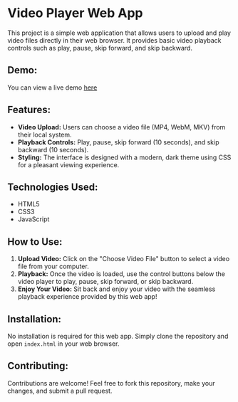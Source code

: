 # Video Player Web App

This project is a simple web application that allows users to upload and play video files directly in their web browser. It provides basic video playback controls such as play, pause, skip forward, and skip backward.

## Demo:

You can view a live demo [here](https://konprtk.me/videoPlayerWebApp/)

## Features:

- **Video Upload:** Users can choose a video file (MP4, WebM, MKV) from their local system.
- **Playback Controls:** Play, pause, skip forward (10 seconds), and skip backward (10 seconds).
- **Styling:** The interface is designed with a modern, dark theme using CSS for a pleasant viewing experience.

## Technologies Used:

- HTML5
- CSS3
- JavaScript

## How to Use:

1. **Upload Video:** Click on the "Choose Video File" button to select a video file from your computer.
2. **Playback:** Once the video is loaded, use the control buttons below the video player to play, pause, skip forward, or skip backward.
3. **Enjoy Your Video:** Sit back and enjoy your video with the seamless playback experience provided by this web app!

## Installation:

No installation is required for this web app. Simply clone the repository and open `index.html` in your web browser.

## Contributing:

Contributions are welcome! Feel free to fork this repository, make your changes, and submit a pull request.
